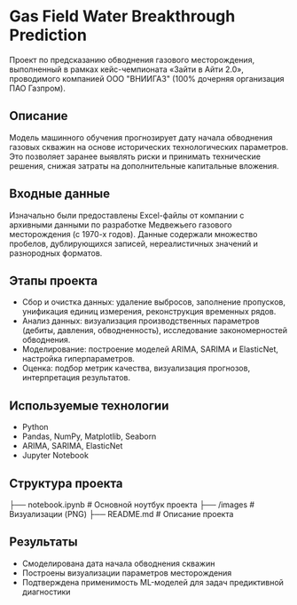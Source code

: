 # Gas Field Water Breakthrough Prediction

Проект по предсказанию обводнения газового месторождения, выполненный в рамках кейс-чемпионата «Зайти в Айти 2.0», проводимого компанией ООО "ВНИИГАЗ" (100% дочерняя организация ПАО Газпром).

## Описание

Модель машинного обучения прогнозирует дату начала обводнения газовых скважин на основе исторических технологических параметров. Это позволяет заранее выявлять риски и принимать технические решения, снижая затраты на дополнительные капитальные вложения.

## Входные данные

Изначально были предоставлены Excel-файлы от компании с архивными данными по разработке Медвежьего газового месторождения (с 1970-х годов). Данные содержали множество пробелов, дублирующихся записей, нереалистичных значений и разнородных форматов.

## Этапы проекта

- Сбор и очистка данных: удаление выбросов, заполнение пропусков, унификация единиц измерения, реконструкция временных рядов.
- Анализ данных: визуализация производственных параметров (дебиты, давления, обводненность), исследование закономерностей обводнения.
- Моделирование: построение моделей ARIMA, SARIMA и ElasticNet, настройка гиперпараметров.
- Оценка: подбор метрик качества, визуализация прогнозов, интерпретация результатов.

## Используемые технологии

- Python
- Pandas, NumPy, Matplotlib, Seaborn
- ARIMA, SARIMA, ElasticNet
- Jupyter Notebook

## Структура проекта

├── notebook.ipynb       # Основной ноутбук проекта
├── /images              # Визуализации (PNG)
├── README.md            # Описание проекта

## Результаты

- Смоделирована дата начала обводнения скважин
- Построены визуализации параметров месторождения
- Подтверждена применимость ML-моделей для задач предиктивной диагностики
